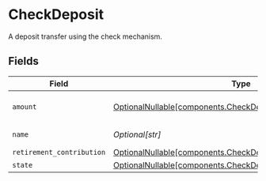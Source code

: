 # CheckDeposit

A deposit transfer using the check mechanism.


## Fields

| Field                                                                                                                            | Type                                                                                                                             | Required                                                                                                                         | Description                                                                                                                      | Example                                                                                                                          |
| -------------------------------------------------------------------------------------------------------------------------------- | -------------------------------------------------------------------------------------------------------------------------------- | -------------------------------------------------------------------------------------------------------------------------------- | -------------------------------------------------------------------------------------------------------------------------------- | -------------------------------------------------------------------------------------------------------------------------------- |
| `amount`                                                                                                                         | [OptionalNullable[components.CheckDepositAmount]](../../models/components/checkdepositamount.md)                                 | :heavy_minus_sign:                                                                                                               | The amount in USD.                                                                                                               | {<br/>"value": "10.00"<br/>}                                                                                                     |
| `name`                                                                                                                           | *Optional[str]*                                                                                                                  | :heavy_minus_sign:                                                                                                               | The resource name of the check deposit. Format: accounts/{account}/checkDeposits/{check_deposit}                                 | accounts/01H8FB90ZRRFWXB4XC2JPJ1D4Y/checkDeposits/20230817000319                                                                 |
| `retirement_contribution`                                                                                                        | [OptionalNullable[components.CheckDepositRetirementContribution]](../../models/components/checkdepositretirementcontribution.md) | :heavy_minus_sign:                                                                                                               | The retirement contribution details.                                                                                             |                                                                                                                                  |
| `state`                                                                                                                          | [OptionalNullable[components.CheckDepositState]](../../models/components/checkdepositstate.md)                                   | :heavy_minus_sign:                                                                                                               | The current state of the check deposit.                                                                                          |                                                                                                                                  |